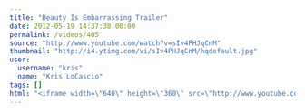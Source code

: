 ```yaml
---
title: "Beauty Is Embarrassing Trailer"
date: 2012-05-19 14:37:38 00:00
permalink: /videos/405
source: "http://www.youtube.com/watch?v=sIv4PHJqCnM"
thumbnail: "http://i4.ytimg.com/vi/sIv4PHJqCnM/hqdefault.jpg"
user:
  username: "kris"
  name: "Kris LoCascio"
tags: []
html: "<iframe width=\"640\" height=\"360\" src=\"http://www.youtube.com/embed/sIv4PHJqCnM?wmode=transparent&fs=1&feature=oembed\" frameborder=\"0\" allowfullscreen></iframe>"
---
```


